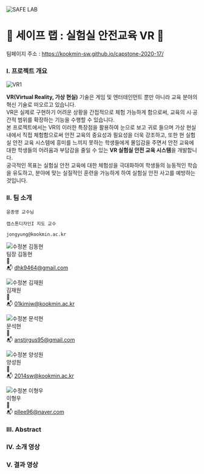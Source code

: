 ![SAFE LAB](https://user-images.githubusercontent.com/42829348/76893215-53b34d00-68cf-11ea-9f8d-e55bb2756a2e.jpg)

# :round_pushpin: 세이프 랩 : 실험실 안전교육 VR :round_pushpin:

팀페이지 주소 : https://kookmin-sw.github.io/capstone-2020-17/ <br>

### I. 프로젝트 개요
![VR1](https://user-images.githubusercontent.com/42829348/76791614-9fe58b00-6804-11ea-8a86-6af031ee9b87.png) <br>
 
 **VR(Virtual Reality, 가상 현실)** 기술은 게임 및 엔터테인먼트 뿐만 아니라 교육 분야의 혁신 기술로 떠오르고 있습니다. <br>
VR은 실제로 구현하기 어려운 상황을 간접적으로 체험 가능하게 함으로써, 교육의 시∙공간적 범위를 확장하는 기능을 수행할 수 있습니다.<br>
본 프로젝트에서는 VR의 이러한 특장점을 활용하여 눈으로 보고 귀로 들으며 가상 현실 내에서 직접 체험함으로써 안전 교육의 중요성과 필요성을 더욱 강조하고, 또한 현 실험실 안전 교육 시스템에 흥미를 느끼지 못하는 학생들에게 몰입감을 주면서 안전 교육에 대한 학생들의 어려움과 부담감을 줄일 수 있는 **VR 실험실 안전 교육 시스템**을 개발합니다. <br> 
궁극적인 목표는 실험실 안전 교육에 대한 체험성을 극대화하여 학생들의 능동적인 학습을 유도하고, 분야에 맞는 실질적인 훈련을 가능하게 하여 실험실 안전 사고를 예방하는 것입니다.

### II. 팀 소개

```
윤종영 교수님

캡스톤디자인I 지도 교수

jongyung@kookmin.ac.kr
```



![수정본 김동현](https://user-images.githubusercontent.com/42829348/77139872-009ded80-6abb-11ea-8afb-6df7b258adcf.jpg)<br>
팀장 김동현<br>
:electric_plug:<br>
:mailbox_with_mail: dhk9464@gmail.com



![수정본 김재원](https://user-images.githubusercontent.com/42829348/77139918-2b884180-6abb-11ea-9cd5-3db38e06887b.jpg)<br>
김재원<br>
:electric_plug:<br>
:mailbox_with_mail: 01kimjw@kookmin.ac.kr



![수정본 문석현](https://user-images.githubusercontent.com/42829348/77139931-34791300-6abb-11ea-80c0-c236d9c64606.jpg)<br>
문석현<br>
:electric_plug:<br>
:mailbox_with_mail: anstjrgus95@gmail.com



![수정본 양성원](https://user-images.githubusercontent.com/42829348/77139951-435fc580-6abb-11ea-8fa8-16f068c19113.jpg)<br>
양성원<br>
:electric_plug:<br>
:mailbox_with_mail: 2014sw@kookmin.ac.kr



![수정본 이형우](https://user-images.githubusercontent.com/42829348/77139962-4e1a5a80-6abb-11ea-9d2f-32406a6c87cc.jpg)<br>
이형우<br>
:electric_plug:<br>
:mailbox_with_mail: pllee96@naver.com


### III. Abstract

### IV. 소개 영상

### V. 결과 영상
